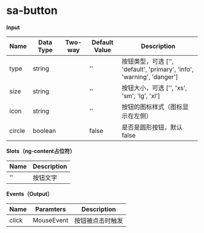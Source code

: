 # sa-button

**Input**

| Name | Data Type |  Two-way | Default Value | Description |
| --- | --- | --- | --- | --- |
| type | string | | '' | 按钮类型，可选 ['', 'default', 'primary', 'info', 'warning', 'danger'] |
| size | string | | '' | 按钮大小，可选 ['', 'xs', 'sm', 'lg', 'xl'] |
| icon | string | | '' | 按钮的图标样式（图标显示在左侧）|
| circle | boolean | | false | 是否是圆形按钮，默认false |

**Slots（ng-content占位符）**

| Name | Description |
| --- | --- |
| '' | 按钮文字 |

**Events（Output）**

| Name | Paramters | Description |
| --- | --- | --- |
| click | MouseEvent | 按钮被点击时触发 |
